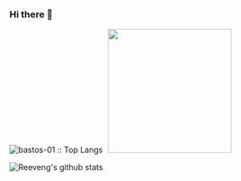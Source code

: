 ### Hi there 👋

<!--
**bastos-01/bastos-01** is a ✨ _special_ ✨ repository because its `README.md` (this file) appears on your GitHub profile.

Here are some ideas to get you started:

- 🔭 I’m currently working on ...
- 🌱 I’m currently learning ...
- 👯 I’m looking to collaborate on ...
- 🤔 I’m looking for help with ...
- 💬 Ask me about ...
- 📫 How to reach me: ...
- 😄 Pronouns: ...
- ⚡ Fun fact: ...
-->

<!-- ![Visitors](https://visitor-badge.laobi.icu/badge?page_id=bastos-01.bastos-01) -->

<!-- ![Views](https://views.whatilearened.today/views/github/bastos-01/views.svg) -->

<div>
<img src="https://github-readme-stats.vercel.app/api/top-langs/?username=bastos-01&langs_count=10&theme=tokyonight&layout=compact" alt="bastos-01 :: Top Langs" />
<img height="220" style="margin-left:5px;" src="https://github-profile-trophy.vercel.app/?username=bastos-01&theme=dracula&margin-w=5&margin-h=5&row=2&column=4&rank=SECRET,SSS,SS,S,AAA,AA,A,BBB,BB,B" />
</div>

![Reeveng's github stats](https://github-readme-stats.vercel.app/api?username=bastos-01&show_icons=true&title_color=fff&icon_color=79ff97&text_color=9f9f9f&bg_color=151515)



